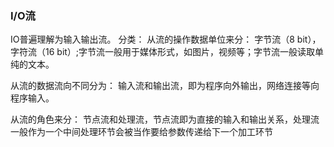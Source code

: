 ###  I/O流

IO普遍理解为输入输出流。
分类： 
从流的操作数据单位来分： 字节流（8 bit），字符流（16 bit）;字节流一般用于媒体形式，如图片，视频等；字节流一般读取单纯的文本。

从流的数据流向不同分为： 输入流和输出流，即为程序向外输出，网络连接等向程序输入。

从流的角色来分： 节点流和处理流，节点流即为直接的输入和输出关系，处理流一般作为一个中间处理环节会被当作要给参数传递给下一个加工环节